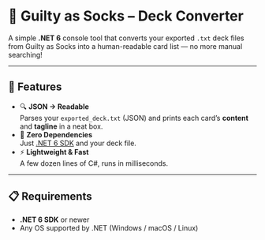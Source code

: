 
# 🎲 Guilty as Socks – Deck Converter

A simple **.NET 6** console tool that converts your exported `.txt` deck files from Guilty as Socks into a human-readable card list — no more manual searching!  

---

## 🚀 Features

- 🔍 **JSON → Readable**  
  Parses your `exported_deck.txt` (JSON) and prints each card’s **content** and **tagline** in a neat box.  
- 📂 **Zero Dependencies**  
  Just [.NET 6 SDK](https://dotnet.microsoft.com/download) and your deck file.  
- ⚡ **Lightweight & Fast**  
  A few dozen lines of C#, runs in milliseconds.  

---

## 📋 Requirements

- **.NET 6 SDK** or newer  
- Any OS supported by .NET (Windows / macOS / Linux)  
